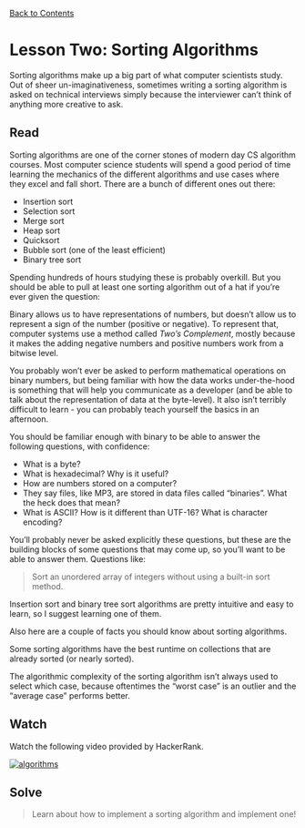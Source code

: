 [Back to Contents](/../../)

# Lesson Two: Sorting Algorithms

Sorting algorithms make up a big part of what computer scientists study. Out of sheer un-imaginativeness, sometimes writing a sorting algorithm is asked on technical interviews simply because the interviewer can’t think of anything more creative to ask.

## Read

Sorting algorithms are one of the corner stones of modern day CS algorithm courses. Most computer science students will spend a good period of time learning the mechanics of the different algorithms and use cases where they excel and fall short. There are a bunch of different ones out there:

-   Insertion sort
-   Selection sort
-   Merge sort
-   Heap sort
-   Quicksort
-   Bubble sort (one of the least efficient)
-   Binary tree sort

Spending hundreds of hours studying these is probably overkill. But you should be able to pull at least one sorting algorithm out of a hat if you’re ever given the question:

Binary allows us to have representations of numbers, but doesn’t allow us to represent a sign of the number (positive or negative). To represent that, computer systems use a method called  _Two’s Complement_, mostly because it makes the adding negative numbers and positive numbers work from a bitwise level.

You probably won’t ever be asked to perform mathematical operations on binary numbers, but being familiar with how the data works under-the-hood is something that will help you communicate as a developer (and be able to talk about the representation of data at the byte-level). It also isn’t terribly difficult to learn - you can probably teach yourself the basics in an afternoon.

You should be familiar enough with binary to be able to answer the following questions, with confidence:

-   What is a byte?
-   What is hexadecimal? Why is it useful?
-   How are numbers stored on a computer?
-   They say files, like MP3, are stored in data files called “binaries”. What the heck does that mean?
-   What is ASCII? How is it different than UTF-16? What is character encoding?

You’ll probably never be asked explicitly these questions, but these are the building blocks of some questions that may come up, so you’ll want to be able to answer them. Questions like:

  > Sort an unordered array of integers without using a built-in sort method.

Insertion sort and binary tree sort algorithms are pretty intuitive and easy to learn, so I suggest learning one of them.

Also here are a couple of facts you should know about sorting algorithms.

Some sorting algorithms have the best runtime on collections that are already sorted (or nearly sorted).

The algorithmic complexity of the sorting algorithm isn’t always used to select which case, because oftentimes the “worst case” is an outlier and the “average case” performs better.

## Watch

Watch the following video provided by HackerRank.

[![algorithms](http://img.youtube.com/vi/SLauY6PpjW4/0.jpg)](https://youtu.be/SLauY6PpjW4  "sorting algorithms")


## Solve

  

> Learn about how to implement a sorting algorithm and implement one!
